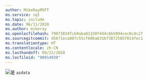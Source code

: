 ```yaml
---
author: MikeRayMSFT
ms.service: sql
ms.topic: include
ms.date: 06/11/2020
ms.author: mikeray
ms.openlocfilehash: 79073834fcb9aba01320f444c6b5094cec0c4c27
ms.sourcegitcommit: d56f1eca807c55cf606a6316f3872585f014fec1
ms.translationtype: HT
ms.contentlocale: zh-CN
ms.lasthandoff: 09/22/2020
ms.locfileid: "90914938"
---
```

<Token>![是](../media/yes-icon.png) `azdata`</Token>

